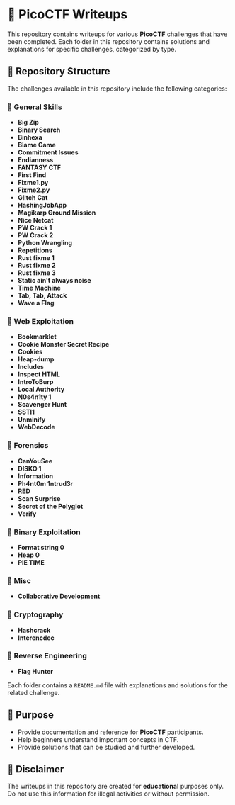 # 📌 PicoCTF Writeups

This repository contains writeups for various **PicoCTF** challenges that have been completed. Each folder in this repository contains solutions and explanations for specific challenges, categorized by type.

## 📂 Repository Structure

The challenges available in this repository include the following categories:

### 🔹 General Skills
- **Big Zip**
- **Binary Search**
- **Binhexa**
- **Blame Game**
- **Commitment Issues**
- **Endianness**
- **FANTASY CTF**
- **First Find**
- **Fixme1.py**
- **Fixme2.py**
- **Glitch Cat**
- **HashingJobApp**
- **Magikarp Ground Mission**
- **Nice Netcat**
- **PW Crack 1**
- **PW Crack 2**
- **Python Wrangling**
- **Repetitions**
- **Rust fixme 1**
- **Rust fixme 2**
- **Rust fixme 3**
- **Static ain't always noise**
- **Time Machine**
- **Tab, Tab, Attack**
- **Wave a Flag**

### 🔹 Web Exploitation
- **Bookmarklet**
- **Cookie Monster Secret Recipe**
- **Cookies**
- **Heap-dump**
- **Includes**
- **Inspect HTML**
- **IntroToBurp**
- **Local Authority**
- **N0s4n1ty 1**
- **Scavenger Hunt**
- **SSTI1**
- **Unminify**
- **WebDecode**

### 🔹 Forensics
- **CanYouSee**
- **DISKO 1**
- **Information**
- **Ph4nt0m 1ntrud3r**
- **RED**
- **Scan Surprise**
- **Secret of the Polyglot**
- **Verify**

### 🔹 Binary Exploitation
- **Format string 0**
- **Heap 0**
- **PIE TIME**

### 🔹 Misc
- **Collaborative Development**  

### 🔹 Cryptography
- **Hashcrack**
- **Interencdec**  

### 🔹 Reverse Engineering
- **Flag Hunter** 

Each folder contains a `README.md` file with explanations and solutions for the related challenge.

## 🚀 Purpose
- Provide documentation and reference for **PicoCTF** participants.
- Help beginners understand important concepts in CTF.
- Provide solutions that can be studied and further developed.

## 📜 Disclaimer
The writeups in this repository are created for **educational** purposes only. Do not use this information for illegal activities or without permission.